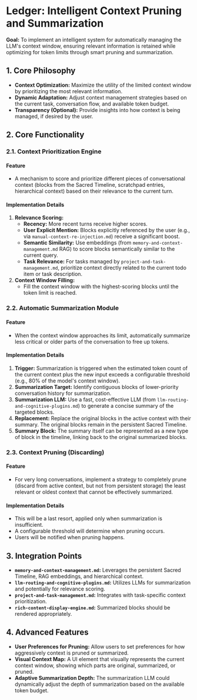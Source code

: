 
# Ledger: Intelligent Context Pruning and Summarization

**Goal:** To implement an intelligent system for automatically managing the LLM's context window, ensuring relevant information is retained while optimizing for token limits through smart pruning and summarization.

## 1. Core Philosophy

- **Context Optimization:** Maximize the utility of the limited context window by prioritizing the most relevant information.
- **Dynamic Adaptation:** Adjust context management strategies based on the current task, conversation flow, and available token budget.
- **Transparency (Optional):** Provide insights into how context is being managed, if desired by the user.

## 2. Core Functionality

### 2.1. Context Prioritization Engine

#### Feature

- A mechanism to score and prioritize different pieces of conversational context (blocks from the Sacred Timeline, scratchpad entries, hierarchical context) based on their relevance to the current turn.

#### Implementation Details

1.  **Relevance Scoring:**
    -   **Recency:** More recent turns receive higher scores.
    -   **User Explicit Mention:** Blocks explicitly referenced by the user (e.g., via `manual-context-re-injection.md`) receive a significant boost.
    -   **Semantic Similarity:** Use embeddings (from `memory-and-context-management.md` RAG) to score blocks semantically similar to the current query.
    -   **Task Relevance:** For tasks managed by `project-and-task-management.md`, prioritize context directly related to the current todo item or task description.
2.  **Context Window Filling:**
    -   Fill the context window with the highest-scoring blocks until the token limit is reached.

### 2.2. Automatic Summarization Module

#### Feature

- When the context window approaches its limit, automatically summarize less critical or older parts of the conversation to free up tokens.

#### Implementation Details

1.  **Trigger:** Summarization is triggered when the estimated token count of the current context plus the new input exceeds a configurable threshold (e.g., 80% of the model's context window).
2.  **Summarization Target:** Identify contiguous blocks of lower-priority conversation history for summarization.
3.  **Summarization LLM:** Use a fast, cost-effective LLM (from `llm-routing-and-cognitive-plugins.md`) to generate a concise summary of the targeted blocks.
4.  **Replacement:** Replace the original blocks in the active context with their summary. The original blocks remain in the persistent Sacred Timeline.
5.  **Summary Block:** The summary itself can be represented as a new type of block in the timeline, linking back to the original summarized blocks.

### 2.3. Context Pruning (Discarding)

#### Feature

- For very long conversations, implement a strategy to completely prune (discard from active context, but not from persistent storage) the least relevant or oldest context that cannot be effectively summarized.

#### Implementation Details

-   This will be a last resort, applied only when summarization is insufficient.
-   A configurable threshold will determine when pruning occurs.
-   Users will be notified when pruning happens.

## 3. Integration Points

-   **`memory-and-context-management.md`:** Leverages the persistent Sacred Timeline, RAG embeddings, and hierarchical context.
-   **`llm-routing-and-cognitive-plugins.md`:** Utilizes LLMs for summarization and potentially for relevance scoring.
-   **`project-and-task-management.md`:** Integrates with task-specific context prioritization.
-   **`rich-content-display-engine.md`:** Summarized blocks should be rendered appropriately.

## 4. Advanced Features

-   **User Preferences for Pruning:** Allow users to set preferences for how aggressively context is pruned or summarized.
-   **Visual Context Map:** A UI element that visually represents the current context window, showing which parts are original, summarized, or pruned.
-   **Adaptive Summarization Depth:** The summarization LLM could dynamically adjust the depth of summarization based on the available token budget.
